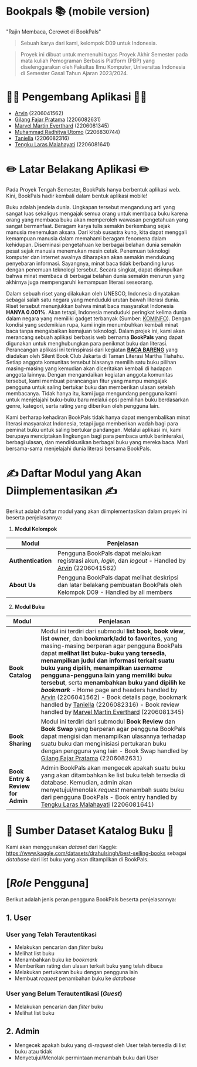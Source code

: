 # Bookpals 📚 (mobile version)

"Rajin Membaca, Cerewet di BookPals"
> Sebuah karya dari kami, kelompok D09 untuk Indonesia.

> Proyek ini dibuat untuk memenuhi tugas Proyek Akhir Semester pada mata kuliah Pemograman Berbasis Platform (PBP) yang diselenggarakan oleh Fakultas Ilmu Komputer, Universitas Indonesia di Semester Gasal Tahun Ajaran 2023/2024.

# 👨‍💻 Pengembang Aplikasi 👩‍💻
- [Arvin](https://github.com/ArvinCS) (2206041562)
- [Gilang Fajar Pratama](https://github.com/gilangp03) (2206082631)
- [Marvel Martin Everthard](https://github.com/marvelm57) (2206081345)
- [Muhammad Radhitya Utomo](https://github.com/MRadhityaUtomo) (2206830744)
- [Taniella](https://github.com/eilalleinat) (2206082316)
- [Tengku Laras Malahayati](https://github.com/rxa15) (2206081641)

# ✏️ Latar Belakang Aplikasi ✏️
Pada Proyek Tengah Semester, BookPals hanya berbentuk aplikasi web. Kini, BookPals hadir kembali dalam bentuk aplikasi mobile!

Buku adalah jendela dunia. Ungkapan tersebut mengandung arti yang sangat luas sekaligus mengajak semua orang untuk membaca buku karena orang yang membaca buku akan memperoleh wawasan pengetahuan yang sangat bermanfaat. Beragam karya tulis semakin berkembang sejak manusia menemukan aksara. Dari kitab susastra kuno, kita dapat menggali kemampuan manusia dalam memahami beragam fenomena dalam kehidupan. Diseminasi pengetahuan ke berbagai belahan dunia semakin pesat sejak manusia menemukan mesin cetak. Penemuan teknologi komputer dan internet awalnya diharapkan akan semakin mendukung penyebaran informasi. Sayangnya, minat baca tidak berbanding lurus dengan penemuan teknologi tersebut. Secara singkat, dapat disimpulkan bahwa minat membaca di berbagai belahan dunia semakin menurun yang akhirnya juga mempengaruhi kemampuan literasi seseorang. 

Dalam sebuah riset yang dilakukan oleh UNESCO, Indonesia dinyatakan sebagai salah satu negara yang menduduki urutan bawah literasi dunia. Riset tersebut menunjukkan bahwa minat baca masyarakat Indonesia **HANYA 0.001%**. Akan tetapi, Indonesia menduduki peringkat kelima dunia dalam negara yang memiliki gadget terbanyak (Sumber: [KOMINFO](https://www.kominfo.go.id/content/detail/10862/teknologi-masyarakat-indonesia-malas-baca-tapi-cerewet-di-medsos/0/sorotan_media#:~:text=Fakta%20pertama%2C%20UNESCO%20menyebutkan%20Indonesia,1%20orang%20yang%20rajin%20membaca)). Dengan kondisi yang sedemikian rupa, kami ingin menumbuhkan kembali minat baca tanpa mengabaikan kemajuan teknologi. Dalam projek ini, kami akan merancang sebuah aplikasi berbasis web bernama **BookPals** yang dapat digunakan untuk menghubungkan para penikmat buku dan literasi. Perancangan aplikasi ini terinspirasi dari kegiatan [**BACA BARENG**](https://instagram.com/bacabareng.sbc?igshid=MzRlODBiNWFlZA==) yang diadakan oleh Silent Book Club Jakarta di Taman Literasi Martha Tiahahu. Setiap anggota komunitas tersebut biasanya memilih satu buku pilihan masing-masing yang kemudian akan diceritakan kembali di hadapan anggota lainnya. Dengan mengandaikan kegiatan anggota komunitas tersebut, kami membuat perancangan fitur yang mampu mengajak pengguna untuk saling bertukar buku dan memberikan ulasan setelah membacanya. Tidak hanya itu, kami juga mengundang pengguna kami untuk menjelajahi buku-buku baru melalui opsi pemilihan buku berdasarkan genre, kategori, serta rating yang diberikan oleh pengguna lain. 

Kami berharap kehadiran BookPals tidak hanya dapat mengembalikan minat literasi masyarakat Indonesia, tetapi juga memberikan wadah bagi para peminat buku untuk saling bertukar pandangan. Melalui aplikasi ini, kami berupaya menciptakan lingkungan bagi para pembaca untuk berinteraksi, berbagi ulasan, dan mendiskusikan berbagai buku yang mereka baca. Mari bersama-sama menjelajahi dunia literasi bersama BookPals. 

# ✍️ Daftar Modul yang Akan Diimplementasikan ✍️
Berikut adalah daftar modul yang akan diimplementasikan dalam proyek ini beserta penjelasannya:
1. **Modul Kelompok**
   
| Modul | Penjelasan |
| -- | -- |
| **Authentication** | Pengguna BookPals dapat melakukan registrasi akun, *login*, dan *logout* - Handled by [Arvin](https://github.com/ArvinCS) (2206041562)|
| **About Us** | Pengguna BookPals dapat melihat deskripsi dan latar belakang pembuatan BookPals oleh Kelompok D09 - Handled by all members|

2. **Modul Buku**
   
| Modul | Penjelasan |
| ------ | -- |
| **Book Catalog** | Modul ini terdiri dari submodul **list book**, **book view**, **list owner**, dan **bookmark/add to favorites**, yang masing-masing berperan agar pengguna BookPals dapat **melihat list buku-buku yang tersedia**, **menampilkan judul dan informasi terkait suatu buku yang dipilih**, **menampilkan *username* pengguna-pengguna lain yang memiliki buku tersebut**, serta **menambahkan buku yand dipilih ke *bookmark*** - Home page and headers handled by [Arvin](https://github.com/ArvinCS) (2206041562) - Book details page, bookmark handled by [Taniella](https://github.com/eilalleinat) (2206082316) - Book review handled by [Marvel Martin Everthard](https://github.com/marvelm57) (2206081345)|
| **Book Sharing** | Modul ini terdiri dari submodul **Book Review** dan **Book Swap** yang berperan agar pengguna BookPals dapat mengisi dan menampilkan ulasannya terhadap suatu buku dan menginisiasi pertukaran buku dengan pengguna yang lain - Book Swap handled by [Gilang Fajar Pratama](https://github.com/gilangp03) (2206082631)|
| **Book Entry & Review for Admin** | Admin BookPals akan mengecek apakah suatu buku yang akan ditambahkan ke list buku telah tersedia di database. Kemudian, admin akan menyetujui/menolak *request* menambah suatu buku dari pengguna BookPals - Book entry handled by [Tengku Laras Malahayati](https://github.com/rxa15) (2206081641)| 
# 🛜 Sumber Dataset Katalog Buku 🛜
Kami akan menggunakan *dataset* dari Kaggle: https://www.kaggle.com/datasets/drahulsingh/best-selling-books sebagai *database* dari list buku yang akan ditampilkan di BookPals.
# [*Role* Pengguna]
Berikut adalah jenis peran pengguna BookPals beserta penjelasannya:
## 1. User
### User yang Telah Terautentikasi
- Melakukan pencarian dan *filter* buku
- Melihat list buku
- Menambahkan buku ke *bookmark*
- Memberikan rating dan ulasan terkait buku yang telah dibaca
- Melakukan pertukaran buku dengan pengguna lain
- Membuat *request* penambahan buku ke *database*
### User yang Belum Terautentikasi (*Guest*)
- Melakukan pencarian dan *filter* buku
- Melihat list buku
## 2. Admin
- Mengecek apakah buku yang di-*request* oleh User telah tersedia di list buku atau tidak
- Menyetujui/Menolak permintaan menambah buku dari User
